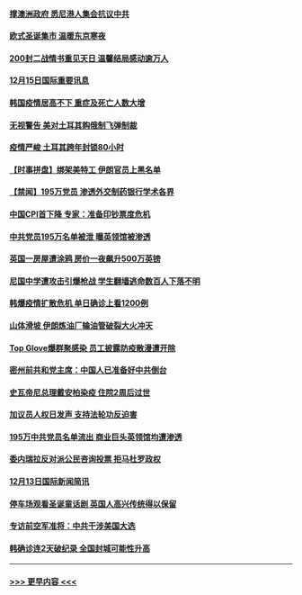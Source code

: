 #### [撑澳洲政府 悉尼港人集会抗议中共](../pages/prog202/a103010374.md?t=12151951) 
#### [欧式圣诞集市 温暖东京寒夜](../pages/prog202/a103010316.md?t=12151951) 
#### [200封二战情书重见天日 温馨结局感动逾万人](../pages/prog202/a103010270.md?t=12151951) 
#### [12月15日国际重要讯息](../pages/prog202/a103010305.md?t=12151951) 
#### [韩国疫情居高不下 重症及死亡人数大增](../pages/prog202/a103010218.md?t=12151951) 
#### [无视警告 美对土耳其购俄制飞弹制裁](../pages/prog202/a103010083.md?t=12151951) 
#### [疫情严峻 土耳其跨年封锁80小时](../pages/prog202/a103010060.md?t=12151951) 
#### [【时事拼盘】绑架美特工 伊朗官员上黑名单](../pages/prog202/a103009851.md?t=12151951) 
#### [【禁闻】195万党员 渗透外交制药银行学术各界](../pages/prog202/a103009824.md?t=12151951) 
#### [中国CPI首下降 专家：准备印钞票度危机](../pages/prog202/a103009723.md?t=12151951) 
#### [中共党员195万名单被泄 曝英领馆被渗透](../pages/prog202/a103009668.md?t=12151951) 
#### [英国一房屋遭涂鸦 房价一夜飙升500万英镑](../pages/prog202/a103009484.md?t=12151951) 
#### [尼国中学遭攻击引爆枪战 学生翻墙逃命数百人下落不明](../pages/prog202/a103009493.md?t=12151951) 
#### [韩爆疫情扩散危机 单日确诊上看1200例](../pages/prog202/a103009479.md?t=12151951) 
#### [山体滑坡 伊朗炼油厂输油管破裂大火冲天](../pages/prog202/a103009450.md?t=12151951) 
#### [Top Glove爆群聚感染 员工披露防疫散漫遭开除](../pages/prog202/a103009374.md?t=12151951) 
#### [密州前共和党主席：中国人已准备好中共倒台](../pages/prog202/a103009379.md?t=12151951) 
#### [史瓦帝尼总理戴安柏染疫 住院2周后过世](../pages/prog202/a103009296.md?t=12151951) 
#### [加议员人权日发声 支持法轮功反迫害](../pages/prog202/a103009108.md?t=12151951) 
#### [195万中共党员名单流出 商业巨头英领馆均遭渗透](../pages/prog202/a103009090.md?t=12151951) 
#### [委内瑞拉反对派公民咨询投票 拒马杜罗政权](../pages/prog202/a103009044.md?t=12151951) 
#### [12月13日国际新闻简讯](../pages/prog202/a103009030.md?t=12151951) 
#### [停车场观看圣诞童话剧 英国人高兴传统得以保留](../pages/prog202/a103009028.md?t=12151951) 
#### [专访前空军准将：中共干涉美国大选](../pages/prog202/a103009007.md?t=12151951) 
#### [韩确诊连2天破纪录 全国封城可能性升高](../pages/prog202/a103008958.md?t=12151951) 

----
#### [ >>> 更早内容 <<< ](../indexes/prog202-earlier.md)
